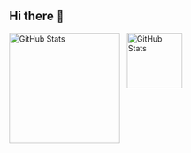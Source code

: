 ## Hi there 👋

<p>
  <img 
    align="left" 
    alt="GitHub Stats" 
    height="200" 
    style="padding-right: 10px;" 
    src="https://github-readme-stats.vercel.app/api?username=pedro1253&show_icons=true&theme=tokyonight&include_all_commits=true&locale=pt-br" 
  />

<img 
      align="left" 
      alt="GitHub Stats" 
      height="100"
      src="https://github-readme-stats.vercel.app/api/top-langs/?username=pedro1253&theme=tokyonight&layout=compact&custom_title=Tecnologias&langs_count=9" 
  />

</p>
